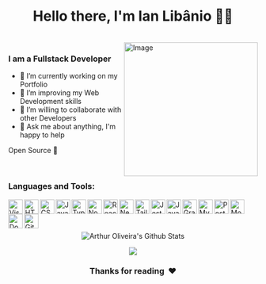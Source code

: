 <p>
  <h1 align="center"><b>Hello there, I'm Ian Libânio 👋🏻</b></h1>
</p>

<p align="center">

</p>

<br>

<img align="right" height="270px" alt="Image" src="https://github.com/arthuroliveiragarcia.png" />

### I am a Fullstack Developer
- 🔭 I’m currently working on my Portfolio
- 🌱 I’m improving my Web Development skills
- 👯 I’m willing to collaborate with other Developers
- 💬 Ask me about anything, I'm happy to help

Open Source 💜

<br>

### Languages and Tools: 

<img align="left" alt="Visual Studio Code" width="29px" src="https://cdn.jsdelivr.net/gh/devicons/devicon/icons/vscode/vscode-original.svg" />
<img align="left" alt="HTML5" width="29px" src="https://cdn.jsdelivr.net/gh/devicons/devicon/icons/html5/html5-original.svg" />
<img align="left" alt="CSS3" width="29px" src="https://cdn.jsdelivr.net/gh/devicons/devicon/icons/css3/css3-original.svg" />
<img align="left" alt="JavaScript" width="29px" src="https://cdn.jsdelivr.net/gh/devicons/devicon/icons/javascript/javascript-original.svg" />
<img align="left" alt="TypeScript" width="29px" src="https://cdn.jsdelivr.net/gh/devicons/devicon/icons/typescript/typescript-original.svg" />
<img align="left" alt="Node.js" width="29px" src="https://cdn.jsdelivr.net/gh/devicons/devicon/icons/nodejs/nodejs-original.svg" />
<img align="left" alt="React" width="29px" src="https://cdn.jsdelivr.net/gh/devicons/devicon/icons/react/react-original.svg" />
<img align="left" alt="NextJS" width="29px" src="https://cdn.jsdelivr.net/gh/devicons/devicon/icons/nextjs/nextjs-original.svg" />
<img align="left" alt="TailwindCSS" width="29px" src="https://cdn.jsdelivr.net/gh/devicons/devicon/icons/tailwindcss/tailwindcss-plain.svg" />
<img align="left" alt="Jest" width="29px" src="https://cdn.jsdelivr.net/gh/devicons/devicon/icons/jest/jest-plain.svg" />
<img align="left" alt="Java" width="29px" src="https://cdn.jsdelivr.net/gh/devicons/devicon/icons/java/java-original.svg" />
<img align="left" alt="Gradle" width="29px" src="https://cdn.jsdelivr.net/gh/devicons/devicon/icons/gradle/gradle-plain.svg" />
<img align="left" alt="MySQL" width="29px" src="https://cdn.jsdelivr.net/gh/devicons/devicon/icons/mysql/mysql-original.svg" />
<img align="left" alt="PostgreSQL" width="29px" src="https://cdn.jsdelivr.net/gh/devicons/devicon/icons/postgresql/postgresql-original.svg" />
<img align="left" alt="MongoDB" width="29px" src="https://cdn.jsdelivr.net/gh/devicons/devicon/icons/mongodb/mongodb-original.svg" />
<img align="left" alt="Docker" width="29px" src="https://cdn.jsdelivr.net/gh/devicons/devicon/icons/docker/docker-original.svg" />
<img align="left" alt="Git" width="29px" src="https://cdn.jsdelivr.net/gh/devicons/devicon/icons/git/git-original.svg" />

<br>
<br>
<br>

<p align='center'>
  <img align="center" src="https://github-readme-stats.vercel.app/api?username=arthuroliveiragarcia&show_icons=true&title_color=fff&icon_color=79ff97&text_color=efefef&bg_color=24292e" alt="Arthur Oliveira's Github Stats">
</p>
<p align='center'>
  <img align="center" src="https://github-readme-stats.vercel.app/api/top-langs/?username=arthuroliveiragarcia&show_icons=true&hide_border=true&title_color=fff&icon_color=79ff97&text_color=efefef&bg_color=24292e">
</p>

<!-- repos
<a href="https://github.com/ianlibanio/ianlibanio">
  <img align="left" src="https://github-readme-stats.vercel.app/api/pin/?username=ianlibanio&repo=ianlibanio&theme=dark" />
</a>
-->

<div align="center">
  <h3 align="center">Thanks for reading &nbsp;❤️</h3>
</div>
